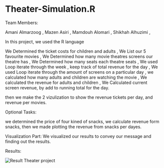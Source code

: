 # Theater-Simulation.R

Team Members:

Amani Almarzoog , 
Mazen Asiri , 
Mamdouh Alomari , 
Shikhah Alhuzimi , 

In this project, we used the R language

We Determined the ticket costs for children and adults , 
We List our 5 favourite movies , 
We Determined how many movie theatres screens our theatre has , 
We Determined how many seats each theatre seats , 
We used Loop iterate through the week , 
keep track of total revenue for the day , 
We used Loop iterate through the amount of screens on a particular day , 
we calculated how many adults and children are watching the movie , 
We calculated the revenue for adults and children , 
We Calculated current screen revenue, by add to running total for the day.

then we make the 2 vizulization to show the revenue tickets per day, and revenue per movies. 

Optional Tasks:

we determined the price of four kined of snacks, we calculate revenue form snacks, then we made plotting the revenue from snacks per dayes.


Visualization Part:
We visualized our results to convey our message and finding out the results.

Results:

![Result Theater project](https://user-images.githubusercontent.com/81245467/115890104-41ee9280-a45d-11eb-8c06-388830d9754e.png)

